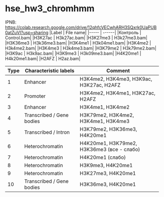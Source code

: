 # hse_hw3_chromhmm
IPNB: https://colab.research.google.com/drive/12qhfcVECwhARH3SQxrk0UaPUB0atZuVI?usp=sharing
|Label | File name|
|----- | ------|
|Контроль | Control.bam|
|H3K27ac | H3k27ac.bam|
|H3K27me3 | H3k27me3.bam|
|H3K36me3 | H3k36me3.bam|
|H3K4me1 | H3k04me1.bam|
|H3K4me2 | H3k4me2.bam|
|H3K4me3 | H3k4me3.bam|
|H3K79me2 | H3k79me2.bam|
|H3K9ac | H3k9ac.bam|
|H3K9me3 | H3k09me3.bam|
|H4K20me1 | H4k20me1.bam|
|H2AFZ | H2az.bam|

|Type|Characteristic labels|Comment|
|----|-----|-----|
|1	| Enhancer	| H3K4me2, H3K4me3, H3K9ac, H3K27ac, H2AFZ||
|2	| Promoter	| H3K4me2, H3K4me1, H3K27ac, H2AFZ||	
|3	| Enhancer	| H3K4me1, H3K4me2||	
|4	| Transcribed / Gene bodies	| H3K79me2, H3K4me2, H3K4me1, H3K4me3||	
|5	| Transcribed / Intron	| H3K79me2, H3K36me3, H4K20me1||
|6	| Heterochromatin	| H4K20me1, H3K79me2, H3K36me3 (все - слабо) |	Покрывает 11% генома|
|7	| Heterochromatin	| H4K20me1 (слабо) |	Покрывает 69% генома|
|8	| Heterochromatin	| H3K9me3, H4K20me1	| Встречается очень редко, на стыках 6 и 7|
|9	| Heterochromatin	| H3K27me3, H4K20me1||
|10	| Transcribed / Gene bodies	| H3K36me3, H4K20me1|	|
